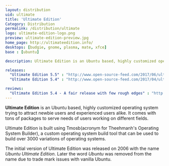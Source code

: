 ```yaml
---
layout: distribution
uid: ultimate
title: 'Ultimate Edition'
Category: Distribution
permalink: /distribution/ultimate
logo: ultimate-edition-logo.png
preview: ultimate-edition-preview.jpg
home_page: http://ultimateedition.info/
desktops: [budgie, gnome, plasma, mate, xfce]
base : [ubuntu]

description: Ultimate Edition is an Ubuntu based, highly customized operating system trying to attract newbie users and experienced users alike. Stories and updates on Ultimate Edition.

releases:
  "Ultimate Edition 5.5" : "http://www.open-source-feed.com/2017/06/ultimate-edition-55-released-based-on.html"
  "Ultimate Edition 5.4" : "http://www.open-source-feed.com/2017/04/ultimate-edition-54-released-based-on.html"

reviews:
  "Ultimate Edition 5.4 - A fair release with few rough edges" : "http://www.open-source-feed.com/2017/05/ultimate-edition-54-fair-release-with.html"
---
```


**Ultimate Edition** is an Ubuntu based, highly customized operating system trying to attract
newbie users and experienced users alike. It comes with tons of packages to serve needs of 
users working on different fields.

Ultimate Edition is built using Tmosb(acronym for Theehmanh's Operating System Builder), a custom operating system build tool that can be used to build over 3000 variations of operating systems.

The initial version of Ultimate Edition was released on 2006 with the name *Ubuntu Ultimate Edition*.
Later the word *Ubuntu* was removed from the name due to trade mark issues with vanilla Ubuntu.
